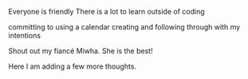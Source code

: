 Everyone is friendly
There is a lot to learn outside of coding

committing to using a calendar
creating and following through with my intentions

Shout out my fiancé Miwha.  She is the best!

Here I am adding a few more thoughts.
